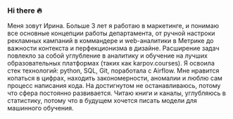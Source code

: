 ### Hi there <span> 🔥 </span>

Меня зовут Ирина. Больше 3 лет я работаю в маркетинге, и понимаю все основные концепции работы департамента, от ручной настроки рекламных кампаний в коммандере и web-аналитики в Метрике до важности контекста и перфекционизма в дизайне. Расширение задач повлекло за собой углубление в аналитику и обучение на лучших образовательных платформах (таких как karpov.courses). Я освоила стек технологий: python, SQL, Git, поработала с Airflow. Мне нравится копаться в цифрах, находить закономерности, аномалии и люблю сам процесс написания кода. На достигнутом не останавливаюсь, потому что сфера постоянно развивается. Читаю книги и каналы, углубляюсь в статистику, потому что в будущем хочется писать модели для машинного обучения.
 

